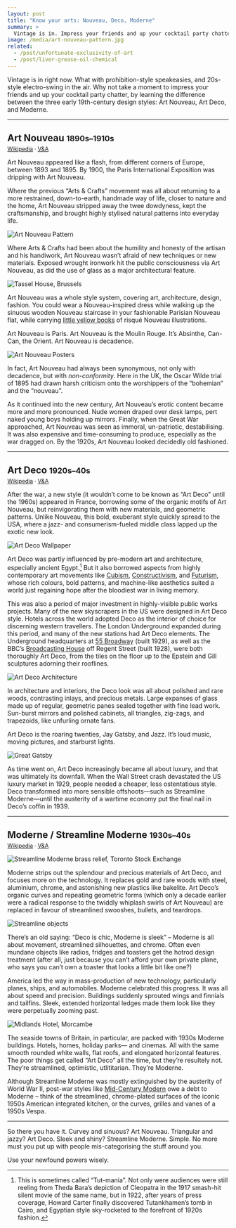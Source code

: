 ```yaml
---
layout: post
title: "Know your arts: Nouveau, Deco, Moderne"
summary: >
  Vintage is in. Impress your friends and up your cocktail party chatter, by learning the difference between the three early 19th-century design styles: Art Nouveau, Art Deco, and Moderne.
image: /media/art-nouveau-pattern.jpg
related:
  - /post/unfortunate-exclusivity-of-art
  - /post/liver-grease-oil-chemical
---
```


Vintage is in right now. What with prohibition-style speakeasies, and 20s-style electro-swing in the air. Why not take a moment to impress your friends and up your cocktail party chatter, by learning the difference between the three early 19th-century design styles: Art Nouveau, Art Deco, and Moderne.

<hr class="stars">

## Art Nouveau <small>1890s–1910s</small>

<p style="margin-top: -1em; font-size: 0.9em;"><a href="https://en.wikipedia.org/wiki/Art_Nouveau">Wikipedia</a> · <a href="http://www.vam.ac.uk/page/a/art-nouveau/">V&amp;A</a></p>

Art Nouveau appeared like a flash, from different corners of Europe, between 1893 and 1895. By 1900, the Paris International Exposition was dripping with Art Nouveau.

Where the previous “Arts & Crafts” movement was all about returning to a more restrained, down-to-earth, handmade way of life, closer to nature and the home, Art Nouveau stripped away the twee dowdyness, kept the craftsmanship, and brought highly stylised natural patterns into everyday life.

![Art Nouveau Pattern](/media/art-nouveau-pattern.jpg)

Where Arts & Crafts had been about the humility and honesty of the artisan and his handiwork, Art Nouveau wasn’t afraid of new techniques or new materials. Exposed wrought ironwork hit the public consciousness via Art Nouveau, as did the use of glass as a major architectural feature.

![Tassel House, Brussels](/media/tassel-house.jpg)

Art Nouveau was a whole style system, covering art, architecture, design, fashion. You could wear a Nouveau-inspired dress while walking up the sinuous wooden Nouveau staircase in your fashionable Parisian Nouveau flat, while carrying [little yellow books](https://en.wikipedia.org/wiki/The_Yellow_Book) of risqué Nouveau illustrations.

Art Nouveau is Paris. Art Nouveau is the Moulin Rouge. It’s Absinthe, Can-Can, the Orient. Art Nouveau is decadence.

![Art Nouveau Posters](/media/art-nouveau-posters.jpg)

In fact, Art Nouveau had always been synonymous, not only with decadence, but with *non-conformity*. Here in the UK, the Oscar Wilde trial of 1895 had drawn harsh criticism onto the worshippers of the “bohemian” and the “nouveau”.

As it continued into the new century, Art Nouveau’s erotic content became more and more pronounced. Nude women draped over desk lamps, pert naked young boys holding up mirrors. Finally, when the Great War approached, Art Nouveau was seen as immoral, un-patriotic, destabilising. It was also expensive and time-consuming to produce, especially as the war dragged on. By the 1920s, Art Nouveau looked decidedly old fashioned.

<hr class="stars">

## Art Deco <small>1920s–40s</small>

<p style="margin-top: -1em; font-size: 0.9em;"><a href="https://en.wikipedia.org/wiki/Art_Deco">Wikipedia</a> · <a href="http://www.vam.ac.uk/page/a/art-deco/">V&amp;A</a></p>

After the war, a new style (it wouldn’t come to be known as “Art Deco” until the 1960s) appeared in France, borrowing some of the organic motifs of Art Nouveau, but reinvigorating them with new materials, and geometric patterns. Unlike Nouveau, this bold, exuberant style quickly spread to the USA, where a jazz- and consumerism-fueled middle class lapped up the exotic new look.

![Art Deco Wallpaper](/media/art-deco-wallpaper.jpg)

Art Deco was partly influenced by pre-modern art and architecture, especially ancient Egypt.[^1] But it also borrowed aspects from highly contemporary art movements like [Cubism](http://www.tate.org.uk/learn/online-resources/glossary/c/cubism), [Constructivism](http://www.tate.org.uk/learn/online-resources/glossary/c/constructivism), and [Futurism](http://www.tate.org.uk/learn/online-resources/glossary/f/futurism), whose rich colours, bold patterns, and machine-like aesthetics suited a world just regaining hope after the bloodiest war in living memory.

[^1]: This is sometimes called “Tut-mania”. Not only were audiences were still reeling from Theda Bara’s depiction of Cleopatra in the 1917 smash-hit silent movie of the same name, but in 1922, after years of press coverage, Howard Carter finally discovered Tutankhamen’s tomb in Cairo, and Egyptian style sky-rocketed to the forefront of 1920s fashion.

This was also a period of major investment in highly-visible public works projects. Many of the new skyscrapers in the US were designed in Art Deco style. Hotels across the world adopted Deco as the interior of choice for discerning western travellers. The London Underground expanded during this period, and many of the new stations had Art Deco elements. The Underground headquarters at [55 Broadway](https://en.wikipedia.org/wiki/55_Broadway) (built 1929), as well as the BBC’s [Broadcasting House](https://en.wikipedia.org/wiki/Broadcasting_House) off Regent Street (built 1928), were both thoroughly Art Deco, from the tiles on the floor up to the Epstein and Gill sculptures adorning their rooflines.

![Art Deco Architecture](/media/art-deco-architecture.jpg)

In architecture and interiors, the Deco look was all about polished and rare woods, contrasting inlays, and precious metals. Large expanses of glass made up of regular, geometric panes sealed together with fine lead work. Sun-burst mirrors and polished cabinets, all triangles, zig-zags, and trapezoids, like unfurling ornate&nbsp;fans.

Art Deco is the roaring twenties, Jay Gatsby, and Jazz. It’s loud music, moving pictures, and starburst lights.

![Great Gatsby](/media/great-gatsby.jpg)

As time went on, Art Deco increasingly became all about luxury, and that was ultimately its downfall. When the Wall Street crash devastated the US luxury market in 1929, people needed a cheaper, less ostentatious style. Deco transformed into more sensible offshoots—such as Streamline Moderne—until the austerity of a wartime economy put the final nail in Deco’s coffin in 1939.

<hr class="stars">

## Moderne / Streamline Moderne <small>1930s–40s</small>

<p style="margin-top: -1em; font-size: 0.9em;"><a href="https://en.wikipedia.org/wiki/Streamline_Moderne">Wikipedia</a> · <a href="http://www.vam.ac.uk/content/articles/a/art-deco-exotic-and-moderne/">V&amp;A</a></p>

![Streamline Moderne brass relief, Toronto Stock Exchange](/media/moderne-brass-relief.jpg)

Moderne strips out the splendour and precious materials of Art Deco, and focuses more on the technology. It replaces gold and rare woods with steel, aluminium, chrome, and astonishing new plastics like bakelite. Art Deco’s organic curves and repeating geometric forms (which only a decade earlier were a radical response to the twiddly whiplash swirls of Art Nouveau) are replaced in favour of streamlined swooshes, bullets, and teardrops.

![Streamline objects](/media/streamline-objects.jpg)

There’s an old saying: “Deco is chic, Moderne is sleek” – Moderne is all about movement, streamlined silhouettes, and chrome. Often even mundane objects like radios, fridges and toasters get the hotrod design treatment (after all, just because you can’t afford your own private plane, who says you can’t own a toaster that looks a little bit like one?)

America led the way in mass-production of new technology, particularly planes, ships, and automobiles. Moderne celebrated this progress. It was all about speed and precision. Buildings suddenly sprouted wings and finnials and tailfins. Sleek, extended horizontal ledges made them look like they were perpetually zooming past.

![Midlands Hotel, Morcambe](/media/midlands-hotel-morcambe.jpg)

The seaside towns of Britain, in particular, are packed with 1930s Moderne buildings. Hotels, homes, holiday parks— and cinemas. All with the same smooth rounded white walls, flat roofs, and elongated horizontal features. The poor things get called “Art Deco” all the time, but they’re resultely not. They’re streamlined, optimistic, utlititarian. They’re Moderne.

Although Streamline Moderne was mostly extinguished by the austerity of World War II, post-war styles like [Mid-Century Modern](https://en.wikipedia.org/wiki/Mid-century_modern) owe a debt to Moderne – think of the streamlined, chrome-plated surfaces of the iconic 1950s American integrated kitchen, or the curves, grilles and vanes of a 1950s Vespa.

<hr class="stars">

So there you have it. Curvey and sinuous? Art Nouveau. Triangular and jazzy? Art Deco. Sleek and shiny? Streamline Moderne. Simple. No more must you put up with people mis-categorising the stuff around you.

Use your newfound powers wisely.
